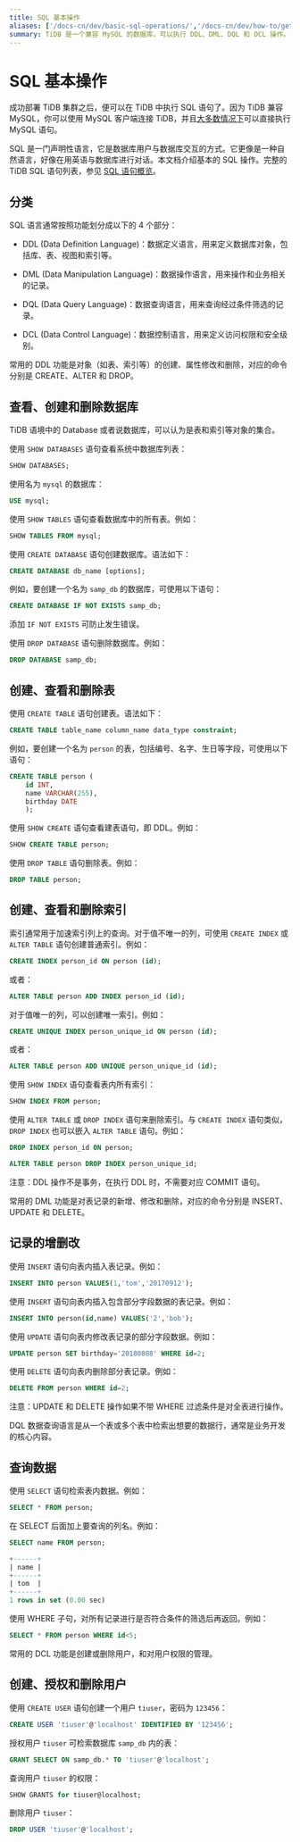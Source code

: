 ```yaml
---
title: SQL 基本操作
aliases: ['/docs-cn/dev/basic-sql-operations/','/docs-cn/dev/how-to/get-started/explore-sql/']
summary: TiDB 是一个兼容 MySQL 的数据库，可以执行 DDL、DML、DQL 和 DCL 操作。可以使用 SHOW DATABASES 查看数据库列表，使用 CREATE DATABASE 创建数据库，使用 DROP DATABASE 删除数据库。使用 CREATE TABLE 创建表，使用 SHOW CREATE TABLE 查看建表语句，使用 DROP TABLE 删除表。使用 CREATE INDEX 创建索引，使用 SHOW INDEX 查看表内所有索引，使用 DROP INDEX 删除索引。使用 INSERT 向表内插入记录，使用 UPDATE 修改记录，使用 DELETE 删除记录。使用 SELECT 检索表内数据，使用 WHERE 子句进行筛选。使用 CREATE USER 创建用户，使用 GRANT 授权用户，使用 DROP USER 删除用户。
---
```


# SQL 基本操作

成功部署 TiDB 集群之后，便可以在 TiDB 中执行 SQL 语句了。因为 TiDB 兼容 MySQL，你可以使用 MySQL 客户端连接 TiDB，并且[大多数情况下](/mysql-compatibility.md)可以直接执行 MySQL 语句。

SQL 是一门声明性语言，它是数据库用户与数据库交互的方式。它更像是一种自然语言，好像在用英语与数据库进行对话。本文档介绍基本的 SQL 操作。完整的 TiDB SQL 语句列表，参见 [SQL 语句概览](/sql-statements/sql-statement-overview.md)。

## 分类

SQL 语言通常按照功能划分成以下的 4 个部分：

- DDL (Data Definition Language)：数据定义语言，用来定义数据库对象，包括库、表、视图和索引等。

- DML (Data Manipulation Language)：数据操作语言，用来操作和业务相关的记录。

- DQL (Data Query Language)：数据查询语言，用来查询经过条件筛选的记录。

- DCL (Data Control Language)：数据控制语言，用来定义访问权限和安全级别。

常用的 DDL 功能是对象（如表、索引等）的创建、属性修改和删除，对应的命令分别是 CREATE、ALTER 和 DROP。

## 查看、创建和删除数据库

TiDB 语境中的 Database 或者说数据库，可以认为是表和索引等对象的集合。

使用 `SHOW DATABASES` 语句查看系统中数据库列表：


```sql
SHOW DATABASES;
```

使用名为 `mysql` 的数据库：


```sql
USE mysql;
```

使用 `SHOW TABLES` 语句查看数据库中的所有表。例如：


```sql
SHOW TABLES FROM mysql;
```

使用 `CREATE DATABASE` 语句创建数据库。语法如下：


```sql
CREATE DATABASE db_name [options];
```

例如，要创建一个名为 `samp_db` 的数据库，可使用以下语句：


```sql
CREATE DATABASE IF NOT EXISTS samp_db;
```

添加 `IF NOT EXISTS` 可防止发生错误。

使用 `DROP DATABASE` 语句删除数据库。例如：


```sql
DROP DATABASE samp_db;
```

## 创建、查看和删除表

使用 `CREATE TABLE` 语句创建表。语法如下：


```sql
CREATE TABLE table_name column_name data_type constraint;
```

例如，要创建一个名为 `person` 的表，包括编号、名字、生日等字段，可使用以下语句：


```sql
CREATE TABLE person (
    id INT,
    name VARCHAR(255),
    birthday DATE
    );
```

使用 `SHOW CREATE` 语句查看建表语句，即 DDL。例如：


```sql
SHOW CREATE TABLE person;
```

使用 `DROP TABLE` 语句删除表。例如：


```sql
DROP TABLE person;
```

## 创建、查看和删除索引

索引通常用于加速索引列上的查询。对于值不唯一的列，可使用 `CREATE INDEX` 或 `ALTER TABLE` 语句创建普通索引。例如：


```sql
CREATE INDEX person_id ON person (id);
```

或者：


```sql
ALTER TABLE person ADD INDEX person_id (id);
```

对于值唯一的列，可以创建唯一索引。例如：


```sql
CREATE UNIQUE INDEX person_unique_id ON person (id);
```

或者：


```sql
ALTER TABLE person ADD UNIQUE person_unique_id (id);
```

使用 `SHOW INDEX` 语句查看表内所有索引：


```sql
SHOW INDEX FROM person;
```

使用 `ALTER TABLE` 或 `DROP INDEX` 语句来删除索引。与 `CREATE INDEX` 语句类似，`DROP INDEX` 也可以嵌入 `ALTER TABLE` 语句。例如：


```sql
DROP INDEX person_id ON person;
```


```sql
ALTER TABLE person DROP INDEX person_unique_id;
```

注意：DDL 操作不是事务，在执行 DDL 时，不需要对应 COMMIT 语句。

常用的 DML 功能是对表记录的新增、修改和删除，对应的命令分别是 INSERT、UPDATE 和 DELETE。

## 记录的增删改

使用 `INSERT` 语句向表内插入表记录。例如：


```sql
INSERT INTO person VALUES(1,'tom','20170912');
```

使用 `INSERT` 语句向表内插入包含部分字段数据的表记录。例如：


```sql
INSERT INTO person(id,name) VALUES('2','bob');
```

使用 `UPDATE` 语句向表内修改表记录的部分字段数据。例如：


```sql
UPDATE person SET birthday='20180808' WHERE id=2;
```

使用 `DELETE` 语句向表内删除部分表记录。例如：


```sql
DELETE FROM person WHERE id=2;
```

注意：UPDATE 和 DELETE 操作如果不带 WHERE 过滤条件是对全表进行操作。

DQL 数据查询语言是从一个表或多个表中检索出想要的数据行，通常是业务开发的核心内容。

## 查询数据

使用 `SELECT` 语句检索表内数据。例如：


```sql
SELECT * FROM person;
```

在 SELECT 后面加上要查询的列名。例如：


```sql
SELECT name FROM person;
```

```sql
+------+
| name |
+------+
| tom  |
+------+
1 rows in set (0.00 sec)
```

使用 WHERE 子句，对所有记录进行是否符合条件的筛选后再返回。例如：


```sql
SELECT * FROM person WHERE id<5;
```

常用的 DCL 功能是创建或删除用户，和对用户权限的管理。

## 创建、授权和删除用户

使用 `CREATE USER` 语句创建一个用户 `tiuser`，密码为 `123456`：


```sql
CREATE USER 'tiuser'@'localhost' IDENTIFIED BY '123456';
```

授权用户 `tiuser` 可检索数据库 `samp_db` 内的表：


```sql
GRANT SELECT ON samp_db.* TO 'tiuser'@'localhost';
```

查询用户 `tiuser` 的权限：


```sql
SHOW GRANTS for tiuser@localhost;
```

删除用户 `tiuser`：


```sql
DROP USER 'tiuser'@'localhost';
```
